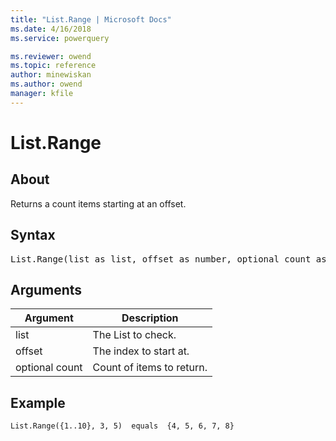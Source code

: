 ```yaml
---
title: "List.Range | Microsoft Docs"
ms.date: 4/16/2018
ms.service: powerquery

ms.reviewer: owend
ms.topic: reference
author: minewiskan
ms.author: owend
manager: kfile
---
```

# List.Range

  
## About  
Returns a count items starting at an offset.  
  
## Syntax

<pre>
List.Range(list as list, offset as number, optional count as number) as list  
</pre>
  
## Arguments  
  
|Argument|Description|  
|------------|---------------|  
|list|The List to check.|  
|offset|The index to start at.|  
|optional count|Count of items to return.|  
  
## <a name="__goback"></a>Example  
  
```powerquery-m
List.Range({1..10}, 3, 5)  equals  {4, 5, 6, 7, 8}  
```  
